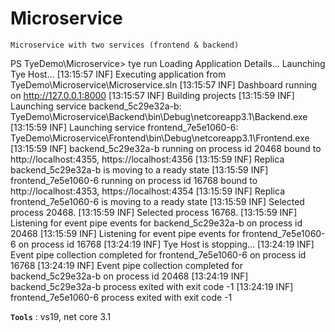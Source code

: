 # Microservice
```
Microservice with two services (frontend & backend)
```

PS TyeDemo\Microservice> tye run
Loading Application Details...
Launching Tye Host...
[13:15:57 INF] Executing application from TyeDemo\Microservice\Microservice.sln
[13:15:57 INF] Dashboard running on http://127.0.0.1:8000
[13:15:57 INF] Building projects
[13:15:59 INF] Launching service backend_5c29e32a-b: TyeDemo\Microservice\Backend\bin\Debug\netcoreapp3.1\Backend.exe
[13:15:59 INF] Launching service frontend_7e5e1060-6: TyeDemo\Microservice\Frontend\bin\Debug\netcoreapp3.1\Frontend.exe
[13:15:59 INF] backend_5c29e32a-b running on process id 20468 bound to http://localhost:4355, https://localhost:4356
[13:15:59 INF] Replica backend_5c29e32a-b is moving to a ready state
[13:15:59 INF] frontend_7e5e1060-6 running on process id 16768 bound to http://localhost:4353, https://localhost:4354
[13:15:59 INF] Replica frontend_7e5e1060-6 is moving to a ready state
[13:15:59 INF] Selected process 20468.
[13:15:59 INF] Selected process 16768.
[13:15:59 INF] Listening for event pipe events for backend_5c29e32a-b on process id 20468
[13:15:59 INF] Listening for event pipe events for frontend_7e5e1060-6 on process id 16768
[13:24:19 INF] Tye Host is stopping...
[13:24:19 INF] Event pipe collection completed for frontend_7e5e1060-6 on process id 16768
[13:24:19 INF] Event pipe collection completed for backend_5c29e32a-b on process id 20468
[13:24:19 INF] backend_5c29e32a-b process exited with exit code -1
[13:24:19 INF] frontend_7e5e1060-6 process exited with exit code -1

**`Tools`** : vs19, net core 3.1